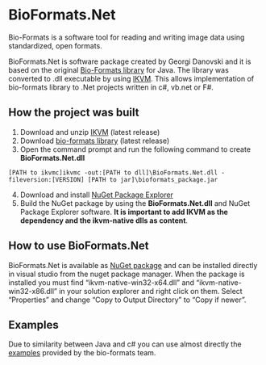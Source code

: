 # BioFormats.Net
Bio-Formats is a software tool for reading and writing image data using standardized, open formats.</br>

BioFormats.Net is software package created by Georgi Danovski and it is based on the original 
[Bio-Formats library](https://www.openmicroscopy.org/bio-formats/) for Java. The library 
was converted to .dll executable by using [IKVM](https://www.ikvm.net/). This allows implementation of bio-formats library to .Net projects written in c#, vb.net or F#.</br>
## How the project was built
1. Download and unzip [IKVM](https://www.ikvm.net/index.html) (latest release)</br>
2. Download [bio-formats library](https://www.openmicroscopy.org/bio-formats/) (latest release)</br>
3. Open the command prompt and run the following command to create <b>BioFormats.Net.dll</b></br>
```
[PATH to ikvmc]ikvmc -out:[PATH to dll]\BioFormats.Net.dll -fileversion:[VERSION] [PATH to jar]\bioformats_package.jar
```
4. Download and install [NuGet Package Explorer](https://www.microsoft.com/en-us/p/nuget-package-explorer/9wzdncrdmdm3?activetab=pivot:overviewtab)</br>
5. Build the NuGet package by using the <b>BioFormats.Net.dll</b> and NuGet Package Explorer software. <b>It is important to add IKVM as the dependency and the ikvm-native dlls as content</b>.</br>
## How to use BioFormats.Net
BioFormats.Net is available as [NuGet package](https://www.nuget.org/packages/BioFormats.Net/6.5.0) and can be installed directly in visual studio from the nuget package manager. When the package is installed you must find “ikvm-native-win32-x64.dll” and “ikvm-native-win32-x86.dll” in your solution explorer and right click on them. Select “Properties” and change “Copy to Output Directory” to “Copy if newer”.</br>
## Examples
Due to similarity between Java and c# you can use almost directly the [examples](https://docs.openmicroscopy.org/bio-formats/6.5.0/developers/java-library.html) provided by the bio-formats team.</br>

